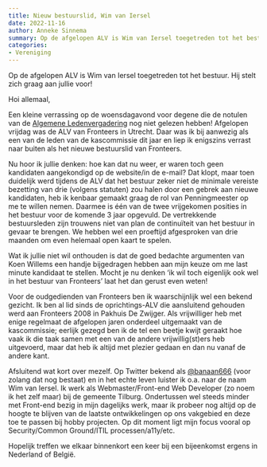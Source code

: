 ```yaml
---
title: Nieuw bestuurslid, Wim van Iersel
date: 2022-11-16
author: Anneke Sinnema
summary: Op de afgelopen ALV is Wim van Iersel toegetreden tot het bestuur. Hij stelt zich graag aan jullie voor!
categories:
- Vereniging
---
```

Op de afgelopen ALV is Wim van Iersel toegetreden tot het bestuur. Hij stelt zich graag aan jullie voor!

Hoi allemaal,

Een kleine verrassing op de woensdagavond voor degene die de notulen van de [Algemene Ledenvergadering](https://fronteers.nl/vereniging/bestuur/notulen/notulen-alv-4-november-2022) nog niet gelezen hebben! Afgelopen vrijdag was de ALV van Fronteers in Utrecht. Daar was ik bij aanwezig als een van de leden van de kascommissie dit jaar en liep ik enigszins verrast naar buiten als het nieuwe bestuurslid van Fronteers.

Nu hoor ik jullie denken: hoe kan dat nu weer, er waren toch geen kandidaten aangekondigd op de website/in de e-mail? Dat klopt, maar toen duidelijk werd tijdens de ALV dat het bestuur zeker niet de minimale vereiste bezetting van drie (volgens statuten) zou halen door een gebrek aan nieuwe kandidaten, heb ik kenbaar gemaakt graag de rol van Penningmeester op me te willen nemen. Daarmee is één van de twee vrijgekomen posities in het bestuur voor de komende 3 jaar opgevuld. De vertrekkende bestuursleden zijn trouwens niet van plan de continuïteit van het bestuur in gevaar te brengen. We hebben wel een proeftijd afgesproken van drie maanden om even helemaal open kaart te spelen.

Wat ik jullie niet wil onthouden is dat de goed bedachte argumenten van Koen Willems een handje bijgedragen hebben aan mijn keuze om me last minute kandidaat te stellen. Mocht je nu denken ‘ik wil toch eigenlijk ook wel in het bestuur van Fronteers’ laat het dan gerust even weten!

Voor de oudgedienden van Fronteers ben ik waarschijnlijk wel een bekend gezicht. Ik ben al lid sinds de oprichtings-ALV die aansluitend gehouden werd aan Fronteers 2008 in Pakhuis De Zwijger. Als vrijwilliger heb met enige regelmaat de afgelopen jaren onderdeel uitgemaakt van de kascommissie; eerlijk gezegd ben ik de tel een beetje kwijt geraakt hoe vaak ik die taak samen met een van de andere vrijwillig(st)ers heb uitgevoerd, maar dat heb ik altijd met plezier gedaan en dan nu vanaf de andere kant.

Afsluitend wat kort over mezelf. Op Twitter bekend als [@banaan666](https://twitter.com/banaan666) (voor zolang dat nog bestaat) en in het echte leven luister ik o.a. naar de naam Wim van Iersel. Ik werk als Webmaster/Front-end Web Developer (zo noem ik het zelf maar) bij de gemeente Tilburg. Ondertussen wel steeds minder met Front-end bezig in mijn dagelijks werk, maar ik probeer nog altijd op de hoogte te blijven van de laatste ontwikkelingen op ons vakgebied en deze toe te passen bij hobby projecten. Op dit moment ligt mijn focus vooral op Security/Common Ground/ITIL processen/a11y/etc.

Hopelijk treffen we elkaar binnenkort een keer bij een bijeenkomst ergens in Nederland of België.
